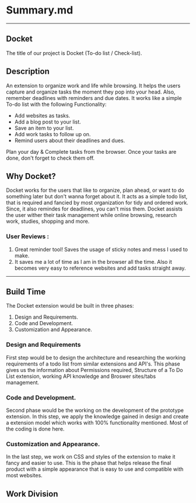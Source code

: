 # Summary.md

----------------------

## Docket
The title of our project is Docket (To-do list / Check-list).

## Description 
An extension to organize work and life while browsing. It helps the users capture and organize tasks the moment they pop into your head. Also, remember deadlines with reminders and due dates. It works like a simple To-do list with the following Functionality:
- Add websites as tasks.
- Add a blog post to your list. 
- Save an item to your list. 
- Add work tasks to follow up on.
- Remind users about their deadlines and dues.

Plan your day & Complete tasks from the browser. Once your tasks are done, don't forget to check them off.

## Why Docket?
Docket works for the users that like to organize, plan ahead, or want to do something later but don't wanna forget about it. It acts as a simple todo list, that is required and fancied by most organization for tidy and ordered work. Since, it also remindes for deadlines, you can't miss them. Docket assists the user wither their task management while online browsing, research work, studies, shopping and more. 

### User Reviews :
1.  Great reminder tool! Saves the usage of sticky notes and mess I used to make.  
2.  It saves me a lot of time as I am in the browser all the time. Also it becomes very easy to reference websites and add tasks straight away.

---------------------

## Build Time
The Docket extension would be built in three phases:
1. Design and Requirements.
2. Code and Development.
3. Customization and Appearance.

### Design and Requirements
First step would be to design the architecture and researching the working requirements of a todo list from similar extensions and API's. This phase gives us the information about Permissions required, Structure of a To Do List extension, working API knowledge and Broswer sites/tabs management.  

### Code and Development.
Second phase would be the working on the development of the prototype extension. In this step, we apply the knowledge gained in design and create a extension model which works with 100% functionality mentioned. Most of the coding is done here. 

### Customization and Appearance.
In the last step, we work on CSS and styles of the extension to make it fancy and easier to use. This is the phase that helps release the final product with a simple appearance that is easy to use and compatible with most websites.

## Work Division

